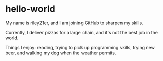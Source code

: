 # hello-world


My name is riley21er, and I am joining GitHub to sharpen my skills.

Currently, I deliver pizzas for a large chain, and it's not the best job in the world. 

Things I enjoy: reading, trying to pick up programming skills, trying new beer, and walking my dog when the weather permits. 


